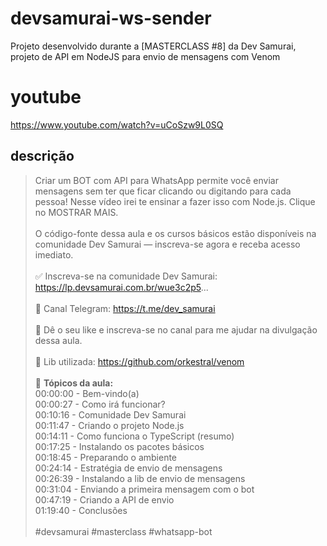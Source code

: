 # devsamurai-ws-sender
Projeto desenvolvido durante a [MASTERCLASS #8] da Dev Samurai, projeto de API em NodeJS para envio de mensagens com Venom

# youtube
https://www.youtube.com/watch?v=uCoSzw9L0SQ

## descrição
> Criar um BOT com API para WhatsApp permite você enviar mensagens sem ter que ficar clicando ou digitando para cada pessoa! Nesse vídeo irei te ensinar a fazer isso com Node.js. Clique no MOSTRAR MAIS.
<br><br>O código-fonte dessa aula e os cursos básicos estão disponíveis na comunidade Dev Samurai — inscreva-se agora e receba acesso imediato.
<br><br>✅ Inscreva-se na comunidade Dev Samurai: https://lp.devsamurai.com.br/wue3c2p5...
<br><br>💬 Canal Telegram: https://t.me/dev_samurai
<br><br>🧡 Dê o seu like e inscreva-se no canal para me ajudar na divulgação dessa aula.
<br><br>🔗 Lib utilizada: https://github.com/orkestral/venom
<br><br>
🧾 **Tópicos da aula:**
<br>00:00:00 - Bem-vindo(a)
<br>00:00:27 - Como irá funcionar?
<br>00:10:16 - Comunidade Dev Samurai
<br>00:11:47 - Criando o projeto Node.js
<br>00:14:11 - Como funciona o TypeScript (resumo)
<br>00:17:25 - Instalando os pacotes básicos
<br>00:18:45 - Preparando o ambiente
<br>00:24:14 - Estratégia de envio de mensagens
<br>00:26:39 - Instalando a lib de envio de mensagens
<br>00:31:04 - Enviando a primeira mensagem com o bot
<br>00:47:19 - Criando a API de envio
<br>01:19:40 - Conclusões
<br><br>#devsamurai #masterclass #whatsapp-bot